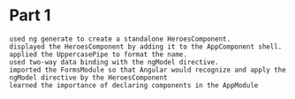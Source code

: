 # Part 1

    used ng generate to create a standalone HeroesComponent.
    displayed the HeroesComponent by adding it to the AppComponent shell.
    applied the UppercasePipe to format the name.
    used two-way data binding with the ngModel directive.
    imported the FormsModule so that Angular would recognize and apply the ngModel directive by the HeroesComponent
    learned the importance of declaring components in the AppModule
